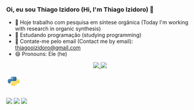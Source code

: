 ### Oi, eu sou Thiago Izidoro (Hi, I'm Thiago Izidoro) 👋

- 🔭 Hoje trabalho com pesquisa em síntese orgânica (Today I'm working with research in organic synthesis)
- 🌱 Estudando programação (studying programming)
- 💬 Contate-me pelo email (Contact me by email): thiagooizidoro@gmail.com
- 😄 Pronouns: Ele (he)
<div align="center">
  <a href="https://github.com/ThiagoIzidoro">
  <img height="180em" src="https://github-readme-stats.vercel.app/api?username=ThiagoIzidoro&show_icons=true&theme=dracula&include_all_commits=true&count_private=true"/>
  <img height="180em" src="https://github-readme-stats.vercel.app/api/top-langs/?username=ThiagoIzidoro&layout=compact&langs_count=7&theme=dracula"/>
</div>

  <div style="display: inline_block"><br>
  <img align="center" alt="Rafa-Python" height="30" width="40" src="https://raw.githubusercontent.com/devicons/devicon/master/icons/python/python-original.svg">
</div>
  
  ##
  
  <div>  
  <a href = "mailto:thiagooizidoro@gmail.com"><img src="https://img.shields.io/badge/-Gmail-%23333?style=for-the-badge&logo=gmail&logoColor=white" target="_blank"></a>
  <a href="https://www.linkedin.com/in/thiago-izidoro-silva-santos-136752216/" target="_blank"><img src="https://img.shields.io/badge/-LinkedIn-%230077B5?style=for-the-badge&logo=linkedin&logoColor=white" target="_blank"></a>
  <a href="https://www.facebook.com/thiago.izzidoro" target="_blank"><img src="https://img.shields.io/badge/Facebook-1877F2?style=for-the-badge&logo=facebook&logoColor=white" target="_blank"></a>
 
##
    
</div>

